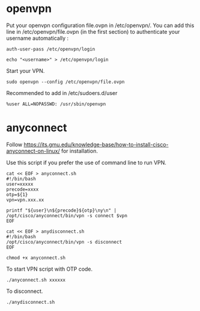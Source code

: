 # openvpn

Put your openvpn configuration file.ovpn in /etc/openvpn/. You can add this line in /etc/openvpn/file.ovpn (in the first section) to authenticate your username automatically :
```
auth-user-pass /etc/openvpn/login
```

```
echo "<username>" > /etc/openvpn/login 
```

Start your VPN.
```
sudo openvpn --config /etc/openvpn/file.ovpn
```

Recommended to add in /etc/sudoers.d/user
```
%user ALL=NOPASSWD: /usr/sbin/openvpn
```

# anyconnect

Follow https://its.gmu.edu/knowledge-base/how-to-install-cisco-anyconnect-on-linux/ for installation.

Use this script if you prefer the use of command line to run VPN.
```
cat << EOF > anyconnect.sh
#!/bin/bash
user=xxxxx
precode=xxxx
otp=${1}
vpn=vpn.xxx.xx

printf "${user}\n${precode}${otp}\ny\n" | /opt/cisco/anyconnect/bin/vpn -s connect $vpn
EOF

cat << EOF > anydisconnect.sh
#!/bin/bash
/opt/cisco/anyconnect/bin/vpn -s disconnect
EOF

chmod +x anyconnect.sh

```

To start VPN script with OTP code.
```
./anyconnect.sh xxxxxx
```

To disconnect.
```
./anydisconnect.sh
```

